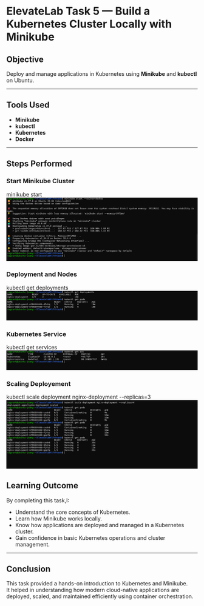 # ElevateLab Task 5 — Build a Kubernetes Cluster Locally with Minikube

##  Objective
Deploy and manage applications in Kubernetes using **Minikube** and **kubectl** on Ubuntu.

---

##  Tools Used
- **Minikube**
- **kubectl**
- **Kubernetes**
- **Docker** 

---

##  Steps Performed

###  Start Minikube Cluster
minikube start
![Minikube-started](/screenshots/Minicube-started.png)

### Deployment and Nodes
kubectl get deployments
![Deployments-Nodes](/screenshots/Deployment-Nodes.png)

### Kubernetes Service 
kubectl get services
![Service](/screenshots/Service.png)

### Scaling Deployement
kubectl scale deployment nginx-deployment --replicas=3
![Service](/screenshots/Replica.png)

##  Learning Outcome
By completing this task,I:
- Understand the core concepts of Kubernetes.
- Learn how Minikube works locally.
- Know how applications are deployed and managed in a Kubernetes cluster.
- Gain confidence in basic Kubernetes operations and cluster management.

---

##  Conclusion
This task provided a hands-on introduction to Kubernetes and Minikube.  
It helped in understanding how modern cloud-native applications are deployed, scaled, and maintained efficiently using container orchestration.
